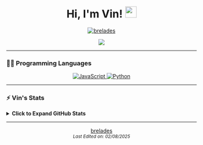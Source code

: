 <h1 align="center">
  Hi, I'm Vin!  
  <a href="https://github.com/brelades" target="_self">
    <img src="https://media.giphy.com/media/hvRJCLFzcasrR4ia7z/giphy.gif" width="30">
  </a>
</h1>

<p align="center">
  <a href="https://github.com/brelades">
    <img src="https://img.shields.io/github/followers/brelades?label=Followers" alt="brelades" />
  </a>
</p>

<p align="center">
  <a href="https://github.com/brelades">
    <img src="https://readme-typing-svg.herokuapp.com?lines=Surfer,%20Music%20Lover,%20Healthcare%20Assistant&center=true&width=600&height=45&speed=50&loop=1">
  </a>
</p>

---

### 👨‍💻 Programming Languages

<p align="center">
  <a href="https://github.com/brelades">
    <img alt="JavaScript" src="https://img.shields.io/badge/JavaScript-%23F7DF1E.svg?logo=javascript&logoColor=black">
  </a>
  <a href="https://github.com/brelades">
    <img alt="Python" src="https://img.shields.io/badge/Python-%2314354C.svg?logo=python&logoColor=white">
  </a>
</p>

---

### ⚡ Vin's Stats

<details>
  <summary><b>Click to Expand GitHub Stats</b></summary>
  <br/>
  <p align="center">
    <a href="https://github.com/brelades">
      <img width="49.5%" src="https://github-readme-stats.vercel.app/api?username=brelades&show_icons=true" alt="GitHub Stats" />
      <img width="49.5%" src="https://github-readme-streak-stats.herokuapp.com/?user=brelades" alt="GitHub Streak" />
    </a>
  </p>
</details>

---

<p align="center">
  <a href="https://github.com/brelades">brelades</a><br/>
  <sub><i>Last Edited on: 02/08/2025</i></sub>
</p>
